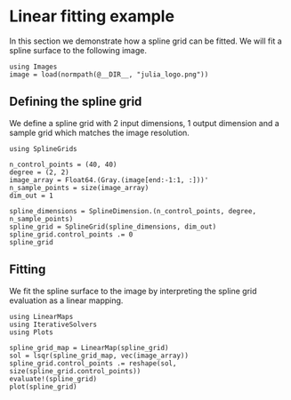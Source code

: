 # Linear fitting example

In this section we demonstrate how a spline grid can be fitted. We will fit a spline surface to the following image.

```@example tutorial
using Images
image = load(normpath(@__DIR__, "julia_logo.png"))
```

## Defining the spline grid

We define a spline grid with 2 input dimensions, 1 output dimension and a sample grid which matches the image resolution.

```@example tutorial
using SplineGrids

n_control_points = (40, 40)
degree = (2, 2)
image_array = Float64.(Gray.(image[end:-1:1, :]))'
n_sample_points = size(image_array)
dim_out = 1

spline_dimensions = SplineDimension.(n_control_points, degree, n_sample_points)
spline_grid = SplineGrid(spline_dimensions, dim_out)
spline_grid.control_points .= 0
spline_grid
```

## Fitting

We fit the spline surface to the image by interpreting the spline grid evaluation as a linear mapping.

```@example tutorial
using LinearMaps
using IterativeSolvers
using Plots

spline_grid_map = LinearMap(spline_grid)
sol = lsqr(spline_grid_map, vec(image_array))
spline_grid.control_points .= reshape(sol, size(spline_grid.control_points))
evaluate!(spline_grid)
plot(spline_grid)
```